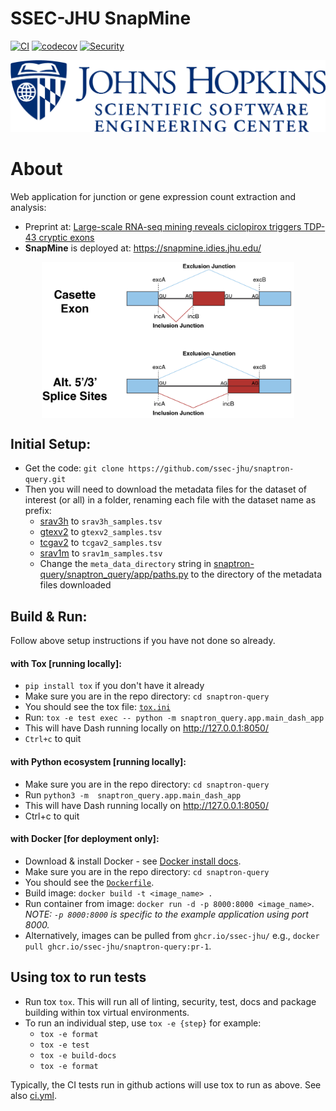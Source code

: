 # SSEC-JHU SnapMine
[![CI](https://github.com/ssec-jhu/snaptron-query/actions/workflows/ci.yml/badge.svg)](https://github.com/ssec-jhu/snaptron-query/actions/workflows/ci.yml)
[![codecov](https://codecov.io/gh/ssec-jhu/snaptron-query/graph/badge.svg?token=9uy1hl0p9o)](https://codecov.io/gh/ssec-jhu/snaptron-query)
[![Security](https://github.com/ssec-jhu/snaptron-query/actions/workflows/security.yml/badge.svg)](https://github.com/ssec-jhu/snaptron-query/actions/workflows/security.yml)


![SSEC-JHU Logo](docs/_static/SSEC_logo_horiz_blue_1152x263.png)

# About 
Web application for junction or gene expression count extraction and analysis:
* Preprint at: [Large-scale RNA-seq mining reveals ciclopirox triggers TDP-43 cryptic exons](https://www.biorxiv.org/content/10.1101/2024.03.27.587011v1)
* **SnapMine** is deployed at: https://snapmine.idies.jhu.edu/


<img src="snaptron_query/app/assets/junction_query.png" alt="junction_query" height="250" style="display: block; margin: auto;"/>

## Initial Setup:
  * Get the code: ``git clone https://github.com/ssec-jhu/snaptron-query.git``
  * Then you will need to download the metadata files for the dataset of interest (or all) in a folder, renaming each file with the dataset name as prefix:
    * [srav3h](https://snaptron.cs.jhu.edu/data/srav3h/samples.tsv) to `srav3h_samples.tsv`
    * [gtexv2](https://snaptron.cs.jhu.edu/data/gtexv2/samples.tsv) to `gtexv2_samples.tsv`
    * [tcgav2](https://snaptron.cs.jhu.edu/data/tcgav2/samples.tsv) to `tcgav2_samples.tsv`
    * [srav1m](https://snaptron.cs.jhu.edu/data/srav1m/samples.tsv) to `srav1m_samples.tsv`
    * Change the `meta_data_directory` string in [snaptron-query/snaptron_query/app/paths.py](https://github.com/ssec-jhu/snaptron-query/blob/07103767262f5292ada793c4c1e7a94b32e7fd15/snaptron_query/app/paths.py#L7) to the directory of the metadata files downloaded 

## Build & Run:
Follow above setup instructions if you have not done so already.
  #### with Tox [running locally]:
  * ``pip install tox`` if you don't have it already
  * Make sure you are in the repo directory: ``cd snaptron-query``
  * You should see the tox file: [``tox.ini``](https://github.com/ssec-jhu/snaptron-query/blob/ca0fbf1f0d95df72147510c6acde79be482e2405/tox.ini) 
  * Run: ``tox -e test exec -- python -m snaptron_query.app.main_dash_app``
  * This will have Dash running locally on http://127.0.0.1:8050/
  * ``Ctrl+c`` to quit

  #### with Python ecosystem [running locally]:
  * Make sure you are in the repo directory: ``cd snaptron-query``
  * Run ``python3 -m  snaptron_query.app.main_dash_app``
  * This will have Dash running locally on http://127.0.0.1:8050/
  * Ctrl+c to quit


  
#### with Docker [for deployment only]:
  * Download & install Docker - see [Docker install docs](https://docs.docker.com/get-docker/).
  * Make sure you are in the repo directory: ``cd snaptron-query``
  * You should see the [``Dockerfile``](https://github.com/ssec-jhu/snaptron-query/blob/d56df6f28592c56ee4622bedb8c68e4c06499363/Dockerfile).
  * Build image: ``docker build -t <image_name> .`` 
  * Run container from image: ``docker run -d -p 8000:8000 <image_name>``. _NOTE: ``-p 8000:8000`` is specific to the example application using port 8000._
  * Alternatively, images can be pulled from ``ghcr.io/ssec-jhu/`` e.g., ``docker pull ghcr.io/ssec-jhu/snaptron-query:pr-1``.
    
  


## Using tox to run tests

* Run tox ``tox``. This will run all of linting, security, test, docs and package building within tox virtual environments.
* To run an individual step, use ``tox -e {step}`` for example:
  * ``tox -e format``
  * ``tox -e test`` 
  * ``tox -e build-docs``
  * ``tox -e format``

Typically, the CI tests run in github actions will use tox to run as above. See also [ci.yml](https://github.com/ssec-jhu/base-template/blob/main/.github/workflows/ci.yml).
